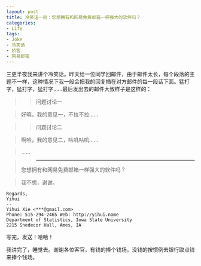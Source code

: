 ```yaml
---
layout: post
title: 冷笑话一则：您想拥有和网易免费邮箱一样强大的软件吗？
categories:
- Life
tags:
- Joke
- 冷笑话
- 娇客
- 网易邮箱
---
```


三更半夜我来讲个冷笑话。昨天给一位同学回邮件，由于邮件太长，每个段落的主题不一样，这种情况下我一般会把我的回复插在对方邮件的每一段话下面。猛打字，猛打字，猛打字……最后发出去的邮件大致样子是这样的：

> > 问题讨论一

> 好嘛，我的意见一，不拉不拉……

> > 问题讨论二

> 啊哈，我的意见二，咕叽咕叽……

> ……

> > ________________________________
> 您想拥有和网易免费邮箱一样强大的软件吗？

> 我不想，谢谢。

    Regards,
    Yihui
    --
    Yihui Xie <***@gmail.com>
    Phone: 515-294-2465 Web: http://yihui.name
    Department of Statistics, Iowa State University
    2215 Snedecor Hall, Ames, IA

写完，发送！哈哈！

我讲完了，睡觉去。谢谢各位客官，有钱的捧个钱场，没钱的按惯例去银行取点钱来捧个钱场。


